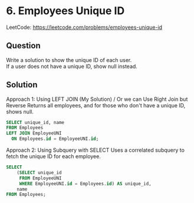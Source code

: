 # 6. Employees Unique ID

LeetCode: https://leetcode.com/problems/employees-unique-id

## Question
Write a solution to show the unique ID of each user.  
If a user does not have a unique ID, show null instead.

## Solution

Approach 1: Using LEFT JOIN (My Solution) / Or we can Use Right Join but Reverse
Returns all employees, and for those who don't have a unique ID, shows null.
```sql
SELECT unique_id, name 
FROM Employees 
LEFT JOIN EmployeeUNI 
  ON Employees.id = EmployeeUNI.id;
```

Approach 2: Using Subquery with SELECT
Uses a correlated subquery to fetch the unique ID for each employee.
```sql
SELECT 
    (SELECT unique_id 
     FROM EmployeeUNI 
     WHERE EmployeeUNI.id = Employees.id) AS unique_id,
    name
FROM Employees;
```
